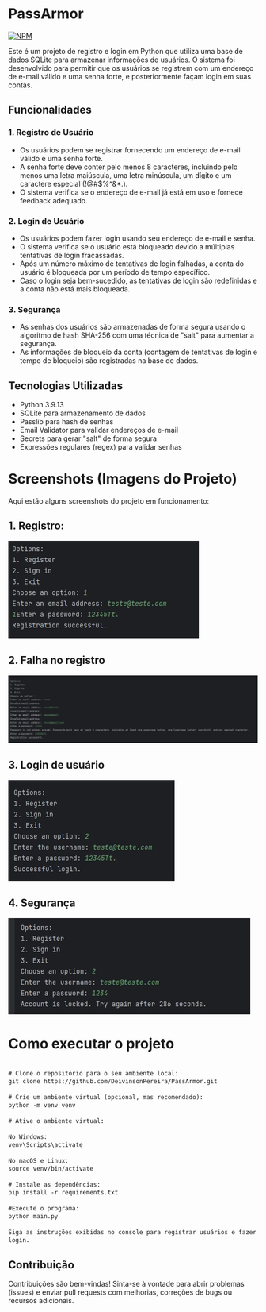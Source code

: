 # PassArmor

[![NPM](https://img.shields.io/npm/l/react)](https://github.com/DeivinsonPereira/PassArmor/blob/main/LICENSE)

Este é um projeto de registro e login em Python que utiliza uma base de dados SQLite para armazenar informações de usuários. O sistema foi desenvolvido para permitir que os usuários se registrem com um endereço de e-mail válido e uma senha forte, e posteriormente façam login em suas contas.

## Funcionalidades

### 1. Registro de Usuário
- Os usuários podem se registrar fornecendo um endereço de e-mail válido e uma senha forte.
- A senha forte deve conter pelo menos 8 caracteres, incluindo pelo menos uma letra maiúscula, uma letra minúscula, um dígito e um caractere especial (!@#$%^&*.).
- O sistema verifica se o endereço de e-mail já está em uso e fornece feedback adequado.
### 2. Login de Usuário
- Os usuários podem fazer login usando seu endereço de e-mail e senha.
- O sistema verifica se o usuário está bloqueado devido a múltiplas tentativas de login fracassadas.
- Após um número máximo de tentativas de login falhadas, a conta do usuário é bloqueada por um período de tempo específico.
- Caso o login seja bem-sucedido, as tentativas de login são redefinidas e a conta não está mais bloqueada.
### 3. Segurança
- As senhas dos usuários são armazenadas de forma segura usando o algoritmo de hash SHA-256 com uma técnica de "salt" para aumentar a segurança.
- As informações de bloqueio da conta (contagem de tentativas de login e tempo de bloqueio) são registradas na base de dados.

## Tecnologias Utilizadas
- Python 3.9.13
- SQLite para armazenamento de dados
- Passlib para hash de senhas
- Email Validator para validar endereços de e-mail
- Secrets para gerar "salt" de forma segura
- Expressões regulares (regex) para validar senhas

# Screenshots (Imagens do Projeto)
Aqui estão alguns screenshots do projeto em funcionamento:

## 1. Registro:

![registro](https://github.com/DeivinsonPereira/PassArmor/blob/main/images/registration.png)

## 2. Falha no registro

![falha_no_registro](https://github.com/DeivinsonPereira/PassArmor/blob/main/images/invalid_data.png)

## 3. Login de usuário

![login](https://github.com/DeivinsonPereira/PassArmor/blob/main/images/successful_login.png)

## 4. Segurança

![seguranca](https://github.com/DeivinsonPereira/PassArmor/blob/main/images/account_locked.png)

# Como executar o projeto

``` shell

# Clone o repositório para o seu ambiente local:
git clone https://github.com/DeivinsonPereira/PassArmor.git

# Crie um ambiente virtual (opcional, mas recomendado):
python -m venv venv

# Ative o ambiente virtual:

No Windows:
venv\Scripts\activate

No macOS e Linux:
source venv/bin/activate

# Instale as dependências:
pip install -r requirements.txt

#Execute o programa:
python main.py

Siga as instruções exibidas no console para registrar usuários e fazer login.

```

## Contribuição
Contribuições são bem-vindas! Sinta-se à vontade para abrir problemas (issues) e enviar pull requests com melhorias, correções de bugs ou recursos adicionais.
